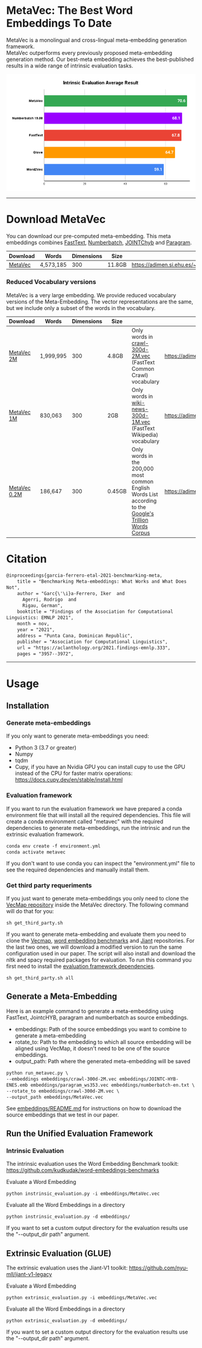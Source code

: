# MetaVec: The Best Word Embeddings To Date
MetaVec is a monolingual and cross-lingual meta-embedding generation framework.  
MetaVec outperforms every previously proposed meta-embedding generation method. Our best-meta embedding achieves the best-published results in a wide range of intrinsic evaluation tasks. 

![Intrinsic Evaluation Average Results](Results.png "MetaVec Results")
____

# Download MetaVec

You can download our pre-computed meta-embedding. 
This meta embeddings combines [FastText](https://fasttext.cc/docs/en/english-vectors.html), [Numberbatch](https://github.com/commonsense/conceptnet-numberbatch), [JOINTChyb](http://ixa2.si.ehu.es/ukb/bilingual_embeddings.html) and [Paragram](https://github.com/jwieting/paragram-word).

| Download                                                            | Words     | Dimensions | Size   | Link                                                     |
|---------------------------------------------------------------------|-----------|------------|--------|----------------------------------------------------------|
| [MetaVec](https://adimen.si.ehu.es/~igarcia/embeddings/MetaVec.zip) | 4,573,185 | 300        | 11.8GB | https://adimen.si.ehu.es/~igarcia/embeddings/MetaVec.zip |

### Reduced Vocabulary versions
MetaVec is a very large embedding. We provide reduced vocabulary versions of the Meta-Embedding. The vector representations are the same,
but we include only a subset of the words in the vocabulary.

| Download                                                                        | Words     | Dimensions | Size   |                                                                                                                                                   | Link                                                            |
|---------------------------------------------------------------------------------|-----------|------------|--------|---------------------------------------------------------------------------------------------------------------------------------------------------|-----------------------------------------------------------------|
| [MetaVec 2M]( https://adimen.si.ehu.es/~igarcia/embeddings/MetaVec_2M.zip)      | 1,999,995 | 300        | 4.8GB  | Only words in [crawl-300d-2M.vec](https://fasttext.cc/docs/en/english-vectors.html) (FastText Common Crawl) vocabulary                            | https://adimen.si.ehu.es/~igarcia/embeddings/MetaVec_2M.zip     |
| [MetaVec 1M](https://adimen.si.ehu.es/~igarcia/embeddings/MetaVec_1M.zip)       | 830,063   | 300        | 2GB    | Only words in  [wiki-news-300d-1M.vec](https://fasttext.cc/docs/en/english-vectors.html)  (FastText Wikipedia) vocabulary                         | https://adimen.si.ehu.es/~igarcia/embeddings/MetaVec_1M.zip     |
| [MetaVec 0.2M](https://adimen.si.ehu.es/~igarcia/embeddings/MetaVec_200000.zip) | 186,647   | 300        | 0.45GB | Only words in the 200,000 most common English Words List according to the  [Google's Trillion Words Corpus](https://books.google.com/ngrams/info) | https://adimen.si.ehu.es/~igarcia/embeddings/MetaVec_200000.zip |
# Citation
```
@inproceedings{garcia-ferrero-etal-2021-benchmarking-meta,
    title = "Benchmarking Meta-embeddings: What Works and What Does Not",
    author = "Garc{\'\i}a-Ferrero, Iker  and
      Agerri, Rodrigo  and
      Rigau, German",
    booktitle = "Findings of the Association for Computational Linguistics: EMNLP 2021",
    month = nov,
    year = "2021",
    address = "Punta Cana, Dominican Republic",
    publisher = "Association for Computational Linguistics",
    url = "https://aclanthology.org/2021.findings-emnlp.333",
    pages = "3957--3972",
```

____
# Usage
## Installation 

### Generate meta-embeddings
If you only want to generate meta-embeddings you need:
- Python 3 (3.7 or greater)
- Numpy
- tqdm
- Cupy, if you have an Nvidia GPU you can install cupy to use the GPU instead of the CPU for faster matrix operations: https://docs.cupy.dev/en/stable/install.html

### Evaluation framework
If you want to run the evaluation framework we have prepared a conda environment file that will install all the required dependencies. 
This file will create a conda environment called "metavec" with the required dependencies to generate meta-embeddings, run the intrinsic and run the extrinsic evaluation framework. 
```
conda env create -f environment.yml
conda activate metavec
```

If you don't want to use conda you can inspect the "environment.yml" file to see the required dependencies and manually install them.

### Get third party requeriments
If you just want to generate meta-embeddings you only need to clone the [VecMap repository](https://github.com/artetxem/vecmap) inside the MetaVec directory. The following command will do that for you:
```
sh get_third_party.sh
```

If you want to generate meta-embedding and evaluate them you need to clone the [Vecmap](https://github.com/artetxem/vecmap), [word embedding benchmarks](https://github.com/kudkudak/word-embeddings-benchmarks) and [Jiant](https://github.com/nyu-mll/jiant-v1-legacy) repositories. For the last two ones, we will download a modified version to run the same configuration used in our paper. The script will also install and download the nltk and spacy required packages for evaluation. To run this command you first need to install the [evaluation framework dependencies](#evaluation-framework).
```
sh get_third_party.sh all
```

## Generate a Meta-Embedding

Here is an example command to generate a meta-embedding using FastText, JointcHYB, paragram and numberbatch as source embeddings.   
- embeddings: Path of the source embeddings you want to combine to generate a meta-embedding
- rotate_to: Path to the embedding to which all source embedding will be aligned using VecMap, it doesn't need to be one of the source embeddings. 
- output_path: Path where the generated meta-embedding will be saved
```
python run_metavec.py \
--embeddings embeddings/crawl-300d-2M.vec embeddings/JOINTC-HYB-ENES.emb embeddings/paragram_ws353.vec embeddings/numberbatch-en.txt \
--rotate_to embeddings/crawl-300d-2M.vec \
--output_path embeddings/MetaVec.vec
```

See [embeddings/README.md](embeddings/README.md) for instructions on how to download the source embeddings that we test in our paper.

## Run the Unified Evaluation Framework

### Intrinsic Evaluation
The intrinsic evaluation uses the Word Embedding Benchmark toolkit: https://github.com/kudkudak/word-embeddings-benchmarks


Evaluate a Word Embedding
```
python instrinsic_evaluation.py -i embeddings/MetaVec.vec
```

Evaluate all the Word Embeddings in a directory

```
python instrinsic_evaluation.py -d embeddings/
```

If you want to set a custom output directory for the evaluation results use the "--output_dir path" argument.

## Extrinsic Evaluation (GLUE)
The extrinsic evaluation uses the Jiant-V1 toolkit: https://github.com/nyu-mll/jiant-v1-legacy

Evaluate a Word Embedding
```
python extrinsic_evaluation.py -i embeddings/MetaVec.vec
```

Evaluate all the Word Embeddings in a directory

```
python extrinsic_evaluation.py -d embeddings/
```

If you want to set a custom output directory for the evaluation results use the "--output_dir path" argument.

